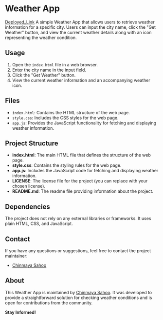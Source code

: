 
# Weather App
[Deployed_Link](https://6574419f3fed5a4515de79e6--unrivaled-sopapillas-16101a.netlify.app/)
A simple Weather App that allows users to retrieve weather information for a specific city. Users can input the city name, click the "Get Weather" button, and view the current weather details along with an icon representing the weather condition.

## Usage

1. Open the `index.html` file in a web browser.
2. Enter the city name in the input field.
3. Click the "Get Weather" button.
4. View the current weather information and an accompanying weather icon.

## Files

- `index.html`: Contains the HTML structure of the web page.
- `style.css`: Includes the CSS styles for the web page.
- `app.js`: Provides the JavaScript functionality for fetching and displaying weather information.

## Project Structure

- **index.html**: The main HTML file that defines the structure of the web page.
- **style.css**: Contains the styling rules for the web page.
- **app.js**: Includes the JavaScript code for fetching and displaying weather information.
- **LICENSE**: The license file for the project (you can replace with your chosen license).
- **README.md**: The readme file providing information about the project.

## Dependencies

The project does not rely on any external libraries or frameworks. It uses plain HTML, CSS, and JavaScript.

## Contact

If you have any questions or suggestions, feel free to contact the project maintainer:

- [Chinmaya Sahoo](chinmayasahoo.v@gmail.com)

## About

This Weather App is maintained by [Chinmaya Sahoo](chinmayasahoo.v@gmail.com). It was developed to provide a straightforward solution for checking weather conditions and is open for contributions from the community.

**Stay Informed!**
